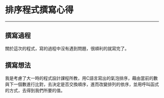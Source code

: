 # 排序程式撰寫心得
---
## 撰寫過程
關於這次的程式，寫的過程中沒有遇到問題，很順利的就寫完了。
## 撰寫想法
我是考慮了大一時的程式設計課程所教，用C語言寫出的氣泡排序，藉由當前的數與下一個數進行比對，去決定是否交換順序，進而改變排列的依序，並用呼叫函式的方式，去得到我們所要的值。